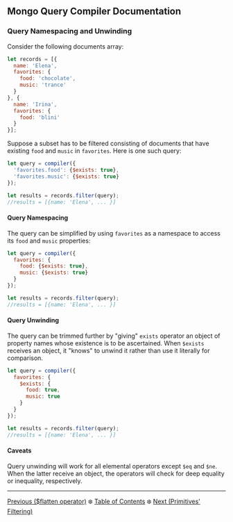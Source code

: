 ## Mongo Query Compiler Documentation

### Query Namespacing and Unwinding

Consider the following documents array:

```javascript
let records = [{
  name: 'Elena',
  favorites: {
    food: 'chocolate',
    music: 'trance'
  }
}, {
  name: 'Irina',
  favorites: {
    food: 'blini'
  }
}];
```

Suppose a subset has to be filtered consisting of documents that have existing 
`food` and `music` in `favorites`.  Here is one such query:

```javascript
let query = compiler({
  'favorites.food': {$exists: true}, 
  'favorites.music': {$exists: true}
});

let results = records.filter(query);
//results = [{name: 'Elena', ... }]
```

#### Query Namespacing

The query can be simplified by using `favorites` as a namespace to access its 
`food` and `music` properties:

```javascript
let query = compiler({
  favorites: {
    food: {$exists: true},
    music: {$exists: true}
  }
});

let results = records.filter(query);
//results = [{name: 'Elena', ... }]
```

#### Query Unwinding

The query can be trimmed further by "giving" `exists` operator an object of 
property names whose existence is to be ascertained.  When `$exists` receives an 
object, it "knows" to unwind it rather than use it literally for comparison.

```javascript
let query = compiler({
  favorites: {
    $exists: {
      food: true,
      music: true
    }
  }
});

let results = records.filter(query);
//results = [{name: 'Elena', ... }]
```

#### Caveats

Query unwinding will work for all elemental operators except `$eq` and `$ne`.
When the latter receive an object, the operators will check for deep 
equality or inequality, respectively.

---

[Previous ($flatten operator)](./utility/flatten.md) :snowflake: 
[Table of Contents](../README.md) :snowflake: 
[Next (Primitives' Filtering)](./primitives-filtering.md)
